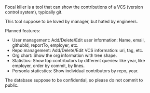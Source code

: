Focal killer is a tool that can show the contributions of a VCS (version control system), typically git.

This tool suppose to be loved by manager, but hated by engineers.

Planned features:
* User management:
  Add/Delete/Edit user information: Name, email, githubId, reportTo, employer, etc.
* Repo management:
  Add/Delete/Edit VCS information: uri, tag, etc.
* Org chart:
  Show the org information with tree shape.
* Statistics:
  Show top contributors by different queries: like year, like employer, order by commit, by lines.
* Personla staticstics:
  Show individual contributors by repo, year.

The database suppose to be confidential, so please do not commit to public.
